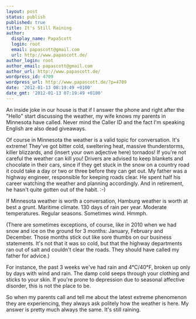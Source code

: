 ```yaml
---
layout: post
status: publish
published: true
title: It's Still Raining
author:
  display_name: PapaScott
  login: root
  email: papascott@gmail.com
  url: http://www.papascott.de/
author_login: root
author_email: papascott@gmail.com
author_url: http://www.papascott.de/
wordpress_id: 4709
wordpress_url: http://www.papascott.de/?p=4709
date: '2012-01-13 08:19:49 +0100'
date_gmt: '2012-01-13 07:19:49 +0100'
---
```

<p>An inside joke in our house is that if I answer the phone and right after the "Hello" start discussing the weather, my wife knows my parents in Minnesota have called. Never mind the Caller ID and the fact I'm speaking English are also dead giveaways.</p>
<p>Of course in Minnesota the weather is a valid topic for conversation. It's extreme! They've got bitter cold, sweltering heat, massive thunderstorms, killer blizzards, and (insert your own adjective here) tornados! If you're not careful the weather can kill you! Drivers are advised to keep blankets and chocolate in their cars, since if they get stuck in the snow on a country road it could take a day or two or three before they can get out. My father was a highway engineer, responsible for keeping roads clear. He spent half his career watching the weather and planning accordingly. And in retirement, he hasn't quite gotten out of the habit. :-)</p>
<p>If Minnesota weather is worth a conversation, Hamburg weather is worth at best a grunt. Maritime climate. 130 days of rain per year. Moderate temperatures. Regular seasons. Sometimes wind. Hmmph.</p>
<p>(There are sometimes exceptions, of course, like in 2010 when we had snow and ice on the ground for 3 months: January, February and December. Those months stick out like sore thumbs on our business statements. It's not that it was so cold, but that the highway departments ran out of salt and couldn't clear the roads. They should have called my father for advice.)</p>
<p>For instance, the past 3 weeks we've had rain and 4°C/40°F, broken up only by days with wind and rain. The damp cold seeps through your clothing and sticks to your skin. If you're prone to depression due to seasonal affective disorder, this is not the place to be. </p>
<p>So when my parents call and tell me about the latest extreme phenomenon they are experiencing, they always ask politely how the weather is here. My answer is pretty much always the same. It's still raining.</p>
